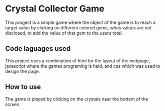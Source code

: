 # Crystal Collector Game
This progect is a simple game where the object of the game is to reach a target value by clicking on different colored gems, whos values are not disclosed, to add the value of that gem to the users total.

## Code laguages used
This project uses a combination of html for the layout of the webpage, javascript where the games programing is held, and css which was used to design the page.

## How to use
The game is played by clicking on the crystals near the bottom of the screen.